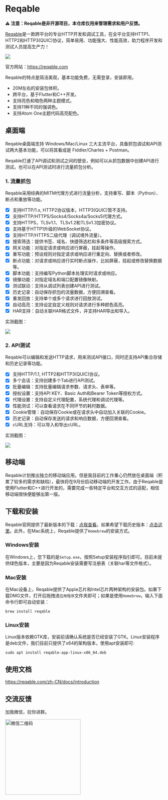 # Reqable

⚠️ **注意：Reqable是非开源项目，本仓库仅用来管理需求和用户反馈。**

[Reqable](https://reqable.com/)是一款跨平台的专业HTTP开发和调试工具，在全平台支持HTTP1、HTTP2和HTTP3(QUIC)协议，简单易用、功能强大、性能高效，助力程序开发和测试人员提高生产力！

![](https://reqable.com/en-US/img/reqable-social-card.jpg)

官方网站：https://reqable.com

Reqable的特点是简洁美观，基本功能免费，无需登录，安装即用。

- 20M左右的安装包体积。
- 跨平台，基于Flutter和C++开发。
- 支持亮色和暗色两种主题模式。
- 支持11种不同的强调色。
- 支持Atom One主题代码高亮配色。

## 桌面端

Reqable桌面端支持 Windows/Mac/Linux 三大主流平台，具备抓包调试和API测试两大基本功能，可以将其看成是 Fiddler/Charles + Postman。

Reqable打通了API调试和测试之间的壁垒，例如可以从抓包数据中创建API进行测试，也可以在API测试时进行流量抓包分析。

### 1. 流量抓包

Reqable采用经典的MITM代理方式进行流量分析，支持重写、脚本（Python）、断点和重放等功能。

- [x] 支持HTTP/1.x, HTTP2协议版本，HTTP3(QUIC)暂不支持。
- [x] 支持HTTP/HTTPS/Socks4/Socks4a/Socks5代理方式。
- [x] 支持HTTPS，TLSv1.1、TLSv1.2和TLSv1.3加密协议。
- [x] 支持基于HTTP1升级的WebSocket协议。
- [x] 支持HTTP/HTTPS二级代理（调试境外流量）。
- [x] 搜索筛选：提供书签、域名、快捷筛选栏和多条件等高级搜索方式。
- [x] 网关功能：对指定请求或响应进行屏蔽，挂起等操作。
- [x] 重写功能：预设规则对指定请求或响应进行重定向、替换或者修改。
- [x] 断点功能：对请求或响应进行实时断点操作，比如屏蔽，挂起或修改替换数据等。
- [x] 脚本功能：支持编写Python脚本处理实时请求或响应。
- [x] 镜像功能：对指定域名和端口配置镜像映射。
- [x] 测试联动：支持从调试列表创建API进行测试。
- [x] 历史记录：自动保存抓包的流量数据，方便回溯查看。
- [x] 重发回放：支持单个或多个请求进行回放测试。
- [x] 自动高亮：支持设定自定义规则对请求进行多种颜色高亮。
- [x] HAR支持：自动关联HAR格式文件，并支持HAR导出和导入。

实测截图：

![](https://reqable.com/zh-CN/assets/images/capture-b83e81418424a3d474dc79673a1dfbd2.png)

### 2. API测试

Reqable可以编辑和发送HTTP请求，用来测试API接口，同时还支持API集合存储和历史记录等功能。

- [x] 支持HTTP/1.1, HTTP2和HTTP3(QUIC)协议。
- [x] 多个会话：支持创建多个Tab进行API测试。
- [x] 批量编辑：支持批量编辑请求参数、请求头、表单等。
- [x] 授权设置：支持API KEY、Basic Auth和Bearer Token等授权方式。
- [x] 代理设置：支持自定义代理配置，系统代理和调试代理等。
- [x] 性能测试：可以查看请求在不同环节的耗时数据。
- [x] Cookie管理：自动保存Cookie或在请求头中自动加入关联的Cookie。
- [x] 历史记录：自动保存发送的请求和响应数据，方便回溯查看。
- [x] cURL支持：可以导入和导出cURL。

实测截图：

![](https://reqable.com/zh-CN/assets/images/rest-8000a6dcc1cd34874c852136e4113b40.png)

## 移动端

Reqable计划推出独立的移动端应用。但是我目前的工作重心仍然放在桌面端（积累了较多的需求和缺陷），最快将在9月份启动移动端的开发工作。由于Reqable是使用Flutter和C++进行开发的，需要完成一些特定平台和交互方式的适配，相信移动端很快便能够出第一版。

## 下载和安装

Reqable官网提供了最新版本的下载：[点我查看](https://reqable.com/zh-CN/download)。如果希望下载历史版本：[点击这里](https://github.com/reqable/reqable-app/releases)。此外，在Mac系统上，Reqable提供了`Homebrew`的安装方式。

### Windows安装

在Windows上，您下载的是`Setup.exe`，按照Setup安装程序指引即可。目前未提供绿色版本，主要是因为Reqable安装需要写注册表（关联har等文件格式）。

### Mac安装

在Mac设备上，Reqable提供了Apple芯片和Intel芯片两种架构的安装包。如果下载DMG文件，打开后拖拽进`应用程序`文件夹即可；如果是使用`Homebrew`，输入下面命令行即可自动安装：
```shell
brew install reqable
```

### Linux安装

Linux版本依赖GTK库，安装前请确认系统是否已经安装了GTK。Linux安装程序是deb文件，我们目前只提供了x64的架构版本，使用apt安装即可:
```shell
sudo apt install reqable-app-linux-x86_64.deb
```

## 使用文档
https://reqable.com/zh-CN/docs/introduction

## 交流反馈

加我微信，拉你进群。

<img src="https://reqable.com/zh-CN/img/wechat_qrcode.jpg" alt="微信二维码" width="240" height="240" />
